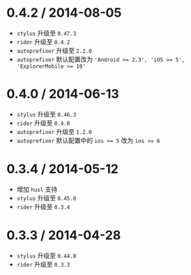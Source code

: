 
0.4.2 / 2014-08-05
==================

 * `stylus` 升级至 `0.47.3`
 * `rider` 升级至 `0.4.2`
 * `autoprefixer` 升级至 `2.2.0`
 * `autoprefixer` 默认配置改为 `'Android >= 2.3', 'iOS >= 5', 'ExplorerMobile >= 10'`

0.4.0 / 2014-06-13
==================

 * `stylus` 升级至 `0.46.3`
 * `rider` 升级至 `0.4.0`
 * `autoprefixer` 升级至 `1.2.0`
 * `autoprefixer` 默认配置中的 `ios >= 5` 改为 `ios >= 6`

0.3.4 / 2014-05-12
==================

 * 增加 `husl` 支持
 * `stylus` 升级至 `0.45.0`
 * `rider` 升级至 `0.3.4`

0.3.3 / 2014-04-28
==================

 * `stylus` 升级至 `0.44.0`
 * `rider` 升级至 `0.3.3`
